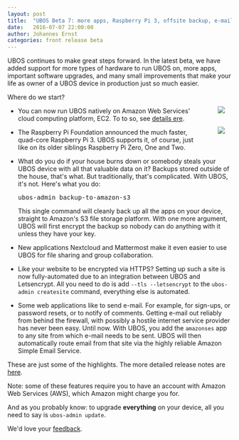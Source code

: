 ```yaml
---
layout: post
title:  "UBOS Beta 7: more apps, Raspberry Pi 3, offsite backup, e-mail, AWS and more"
date:   2016-07-07 22:00:00
author: Johannes Ernst
categories: front release beta
---
```


UBOS continues to make great steps forward. In the latest beta, we have added
support for more types of hardware to run UBOS on, more apps, important software
upgrades, and many small improvements that make your life as owner of a UBOS
device in production just so much easier.

<div style="float: right; margin: 0 0 10px 20px; text-align: right">
 <p><a href="https://aws.amazon.com/"><img src="/images/2016-04-01/ec2.png" style="margin: 15px"></a><br/>
    <a href="http://raspberrypi.org/"><img src="/images/rpi-83x100.png" style="margin: 15px"></a></p>
</div>

Where do we start?

* You can now run UBOS natively on Amazon Web Services' cloud computing platform,
  EC2. To to so, see <a href="/docs/users/installation/ec2.html">details ere</a>.

* The Raspberry Pi Foundation announced the much faster, quad-core Raspberry Pi 3.
  UBOS supports it, of course, just like on its older siblings Raspberry Pi Zero,
  One and Two.

* What do you do if your house burns down or somebody steals your UBOS device with
  all that valuable data on it? Backups stored outside of the house, that's what.
  But traditionally, that's complicated. With UBOS, it's not. Here's what you do:

  <pre>ubos-admin backup-to-amazon-s3</pre>

  This single command will cleanly back up all the apps on your device, straight to
  Amazon's S3 file storage platform. With one more argument, UBOS will first encrypt
  the backup so nobody can do anything with it unless they have your key.

* New applications Nextcloud and Mattermost make it even easier to use UBOS for
  file sharing and group collaboration.

* Like your website to be encrypted via HTTPS? Setting up such a site is now
  fully-automated due to an integration between UBOS and Letsencrypt. All you need
  to do is add ``--tls --letsencrypt`` to the ``ubos-admin createsite`` command,
  everything else is automated.

* Some web applications like to send e-mail. For example, for sign-ups, or password
  resets, or to notify of comments. Getting e-mail out reliably from behind
  the firewall, with possibly a hostile internet service provider has never
  been easy. Until now. With UBOS, you add the ``amazonses`` app to any site
  from which e-mail needs to be sent. UBOS will then automatically route
  email from that site via the highly reliable Amazon Simple Email Service.

These are just some of the highlights. The more detailed release notes are
<a href="/docs/releases/beta7/release-notes/">here</a>.

Note: some of these features require you to have an account with Amazon
Web Services (AWS), which Amazon might charge you for.

And as you probably know: to upgrade <b>everything</b> on your device, all you need to say is
``ubos-admin update``.

We'd love your <a href="/community/">feedback</a>.
